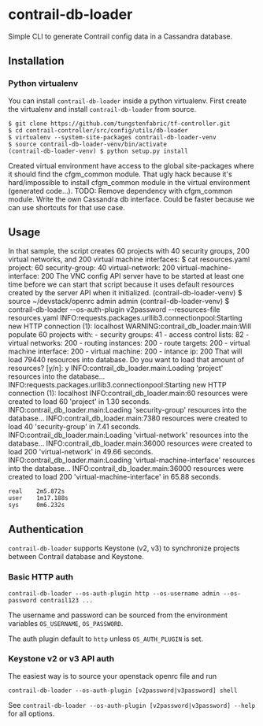 contrail-db-loader
==================
Simple CLI to generate Contrail config data in a Cassandra database.

## Installation

### Python virtualenv

You can install ``contrail-db-loader`` inside a python virtualenv.
First create the virtualenv and install ``contrail-db-loader`` from source.

    $ git clone https://github.com/tungstenfabric/tf-controller.git
    $ cd contrail-controller/src/config/utils/db-loader
    $ virtualenv --system-site-packages contrail-db-loader-venv
    $ source contrail-db-loader-venv/bin/activate
    (contrail-db-loader-venv) $ python setup.py install

Created virtual environment have access to the global site-packages where it should find the cfgm_common module. That ugly hack because it's hard/impossible to install cfgm_common module in the virtual environment (generated code...).
TODO: Remove dependency with cfgm_common module. Write the own Cassandra db interface. Could be faster because we can use shortcuts for that use case.

## Usage
In that sample, the script creates 60 projects with 40 security groups, 200 virtual networks, and 200 virtual machine interfaces:
    $ cat resources.yaml
    project: 60
    security-group: 40
    virtual-network: 200
    virtual-machine-interface: 200
The VNC config API server have to be started at least one time before we can start that script because it uses default resources created by the server API when it initialized.
    (contrail-db-loader-venv) $ source ~/devstack/openrc admin admin
    (contrail-db-loader-venv) $ contrail-db-loader --os-auth-plugin v2password --resources-file resources.yaml
    INFO:requests.packages.urllib3.connectionpool:Starting new HTTP connection (1): localhost
    WARNING:contrail_db_loader.main:Will populate 60 projects with:
        - security groups:           41
        - access control lists:      82
        - virtual networks:          200
        - routing instances:         200
        - route targets:             200
        - virtual machine interface: 200
        - virtual machine:           200
        - intance ip:                200
    That will load 79440 resources into database.
    Do you want to load that amount of resources? [y/n]: y
    INFO:contrail_db_loader.main:Loading 'project' resources into the database...
    INFO:requests.packages.urllib3.connectionpool:Starting new HTTP connection (1): localhost
    INFO:contrail_db_loader.main:60 resources were created to load 60 'project' in 1.30 seconds.
    INFO:contrail_db_loader.main:Loading 'security-group' resources into the database...
    INFO:contrail_db_loader.main:7380 resources were created to load 40 'security-group' in 7.41 seconds.
    INFO:contrail_db_loader.main:Loading 'virtual-network' resources into the database...
    INFO:contrail_db_loader.main:36000 resources were created to load 200 'virtual-network' in 49.66 seconds.
    INFO:contrail_db_loader.main:Loading 'virtual-machine-interface' resources into the database...
    INFO:contrail_db_loader.main:36000 resources were created to load 200 'virtual-machine-interface' in 65.88 seconds.

    real    2m5.872s
    user    1m17.188s
    sys     0m6.232s

## Authentication

``contrail-db-loader`` supports Keystone (v2, v3) to synchronize projects between Contrail database and Keystone.

### Basic HTTP auth

    contrail-db-loader --os-auth-plugin http --os-username admin --os-password contrail123 ...

The username and password can be sourced from the environment variables ``OS_USERNAME``, ``OS_PASSWORD``.

The auth plugin default to ``http`` unless ``OS_AUTH_PLUGIN`` is set.

### Keystone v2 or v3 API auth

The easiest way is to source your openstack openrc file and run

    contrail-db-loader --os-auth-plugin [v2password|v3password] shell

See ``contrail-db-loader --os-auth-plugin [v2password|v3password] --help`` for all options.

